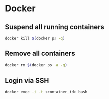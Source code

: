 # Docker

## Suspend all running containers
```sh
docker kill $(docker ps -q)
```

## Remove all containers
```sh
docker rm $(docker ps -a -q)
```

## Login via SSH
```sh
docker exec -i -t <container_id> bash
```
